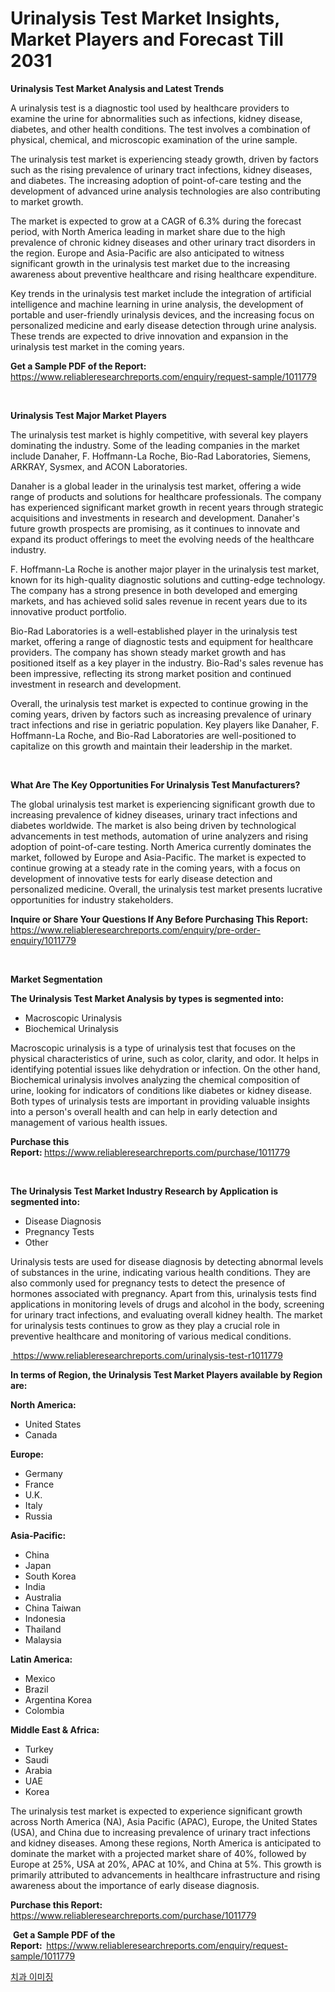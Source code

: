 <p><h1>Urinalysis Test Market Insights, Market Players and Forecast Till 2031</h1></p><p><strong>Urinalysis Test Market Analysis and Latest Trends</strong></p>
<p><p>A urinalysis test is a diagnostic tool used by healthcare providers to examine the urine for abnormalities such as infections, kidney disease, diabetes, and other health conditions. The test involves a combination of physical, chemical, and microscopic examination of the urine sample.</p><p>The urinalysis test market is experiencing steady growth, driven by factors such as the rising prevalence of urinary tract infections, kidney diseases, and diabetes. The increasing adoption of point-of-care testing and the development of advanced urine analysis technologies are also contributing to market growth.</p><p>The market is expected to grow at a CAGR of 6.3% during the forecast period, with North America leading in market share due to the high prevalence of chronic kidney diseases and other urinary tract disorders in the region. Europe and Asia-Pacific are also anticipated to witness significant growth in the urinalysis test market due to the increasing awareness about preventive healthcare and rising healthcare expenditure.</p><p>Key trends in the urinalysis test market include the integration of artificial intelligence and machine learning in urine analysis, the development of portable and user-friendly urinalysis devices, and the increasing focus on personalized medicine and early disease detection through urine analysis. These trends are expected to drive innovation and expansion in the urinalysis test market in the coming years.</p></p>
<p><strong>Get a Sample PDF of the Report:&nbsp;</strong> <a href="https://www.reliableresearchreports.com/enquiry/request-sample/1011779">https://www.reliableresearchreports.com/enquiry/request-sample/1011779</a></p>
<p>&nbsp;</p>
<p><strong>Urinalysis Test Major Market Players</strong></p>
<p><p>The urinalysis test market is highly competitive, with several key players dominating the industry. Some of the leading companies in the market include Danaher, F. Hoffmann-La Roche, Bio-Rad Laboratories, Siemens, ARKRAY, Sysmex, and ACON Laboratories.</p><p>Danaher is a global leader in the urinalysis test market, offering a wide range of products and solutions for healthcare professionals. The company has experienced significant market growth in recent years through strategic acquisitions and investments in research and development. Danaher's future growth prospects are promising, as it continues to innovate and expand its product offerings to meet the evolving needs of the healthcare industry.</p><p>F. Hoffmann-La Roche is another major player in the urinalysis test market, known for its high-quality diagnostic solutions and cutting-edge technology. The company has a strong presence in both developed and emerging markets, and has achieved solid sales revenue in recent years due to its innovative product portfolio.</p><p>Bio-Rad Laboratories is a well-established player in the urinalysis test market, offering a range of diagnostic tests and equipment for healthcare providers. The company has shown steady market growth and has positioned itself as a key player in the industry. Bio-Rad's sales revenue has been impressive, reflecting its strong market position and continued investment in research and development.</p><p>Overall, the urinalysis test market is expected to continue growing in the coming years, driven by factors such as increasing prevalence of urinary tract infections and rise in geriatric population. Key players like Danaher, F. Hoffmann-La Roche, and Bio-Rad Laboratories are well-positioned to capitalize on this growth and maintain their leadership in the market.</p></p>
<p>&nbsp;</p>
<p><strong>What Are The Key Opportunities For Urinalysis Test Manufacturers?</strong></p>
<p><p>The global urinalysis test market is experiencing significant growth due to increasing prevalence of kidney diseases, urinary tract infections and diabetes worldwide. The market is also being driven by technological advancements in test methods, automation of urine analyzers and rising adoption of point-of-care testing. North America currently dominates the market, followed by Europe and Asia-Pacific. The market is expected to continue growing at a steady rate in the coming years, with a focus on development of innovative tests for early disease detection and personalized medicine. Overall, the urinalysis test market presents lucrative opportunities for industry stakeholders.</p></p>
<p><strong>Inquire or Share Your Questions If Any Before Purchasing This Report:</strong> <a href="https://www.reliableresearchreports.com/enquiry/pre-order-enquiry/1011779">https://www.reliableresearchreports.com/enquiry/pre-order-enquiry/1011779</a></p>
<p>&nbsp;</p>
<p><strong>Market Segmentation</strong></p>
<p><strong>The Urinalysis Test Market Analysis by types is segmented into:</strong></p>
<p><ul><li>Macroscopic Urinalysis</li><li>Biochemical Urinalysis</li></ul></p>
<p><p>Macroscopic urinalysis is a type of urinalysis test that focuses on the physical characteristics of urine, such as color, clarity, and odor. It helps in identifying potential issues like dehydration or infection. On the other hand, Biochemical urinalysis involves analyzing the chemical composition of urine, looking for indicators of conditions like diabetes or kidney disease. Both types of urinalysis tests are important in providing valuable insights into a person's overall health and can help in early detection and management of various health issues.</p></p>
<p><strong>Purchase this Report:&nbsp;</strong><a href="https://www.reliableresearchreports.com/purchase/1011779">https://www.reliableresearchreports.com/purchase/1011779</a></p>
<p>&nbsp;</p>
<p><strong>The Urinalysis Test Market Industry Research by Application is segmented into:</strong></p>
<p><ul><li>Disease Diagnosis</li><li>Pregnancy Tests</li><li>Other</li></ul></p>
<p><p>Urinalysis tests are used for disease diagnosis by detecting abnormal levels of substances in the urine, indicating various health conditions. They are also commonly used for pregnancy tests to detect the presence of hormones associated with pregnancy. Apart from this, urinalysis tests find applications in monitoring levels of drugs and alcohol in the body, screening for urinary tract infections, and evaluating overall kidney health. The market for urinalysis tests continues to grow as they play a crucial role in preventive healthcare and monitoring of various medical conditions.</p></p>
<p><a href="https://www.reliableresearchreports.com/urinalysis-test-r1011779">&nbsp;https://www.reliableresearchreports.com/urinalysis-test-r1011779</a></p>
<p><strong>In terms of Region, the Urinalysis Test Market Players available by Region are:</strong></p>
<p>
    <p> <strong> North America: </strong>
        <ul>
            <li>United States</li>
            <li>Canada</li>
        </ul>
        </p> 
    <p> <strong> Europe: </strong>
        <ul>
            <li>Germany</li>
            <li>France</li>
            <li>U.K.</li>
            <li>Italy</li>
            <li>Russia</li>
        </ul>
        </p> 
    <p> <strong> Asia-Pacific: </strong>
        <ul>
            <li>China</li>
            <li>Japan</li>
            <li>South Korea</li>
            <li>India</li>
            <li>Australia</li>
            <li>China Taiwan</li>
            <li>Indonesia</li>
            <li>Thailand</li>
            <li>Malaysia</li>
        </ul>
        </p> 
    <p> <strong> Latin America: </strong>
        <ul>
            <li>Mexico</li>
            <li>Brazil</li>
            <li>Argentina Korea</li>
            <li>Colombia</li>
        </ul>
        </p> 
    <p> <strong> Middle East & Africa: </strong>
        <ul>
            <li>Turkey</li>
            <li>Saudi</li>
            <li>Arabia</li>
            <li>UAE</li>
            <li>Korea</li>
        </ul>
    </p>
    </p>
<p><p>The urinalysis test market is expected to experience significant growth across North America (NA), Asia Pacific (APAC), Europe, the United States (USA), and China due to increasing prevalence of urinary tract infections and kidney diseases. Among these regions, North America is anticipated to dominate the market with a projected market share of 40%, followed by Europe at 25%, USA at 20%, APAC at 10%, and China at 5%. This growth is primarily attributed to advancements in healthcare infrastructure and rising awareness about the importance of early disease diagnosis.</p></p>
<p><strong>Purchase this Report: </strong><a href="https://www.reliableresearchreports.com/purchase/1011779">https://www.reliableresearchreports.com/purchase/1011779</a></p>
<p>&nbsp;<strong>Get a Sample PDF of the Report:&nbsp;&nbsp;</strong><a href="https://www.reliableresearchreports.com/enquiry/request-sample/1011779">https://www.reliableresearchreports.com/enquiry/request-sample/1011779</a></p>
<p><strong></strong></p>
<p><p><a href="https://github.com/vdhdwjyp90142/Market-Research-Report-List-2/blob/main/246618648500.md">치과 이미징</a></p></p>